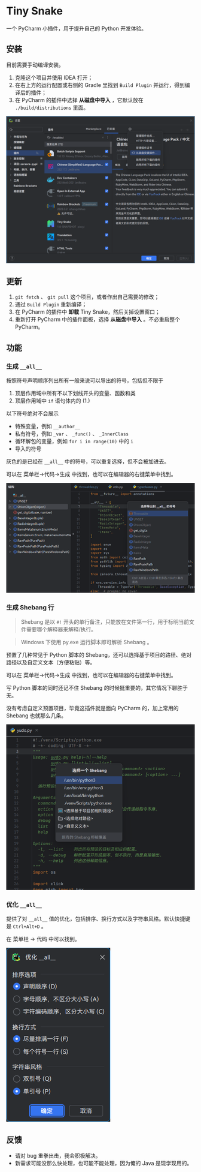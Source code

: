 # Tiny Snake

一个 PyCharm 小插件，用于提升自己的 Python 开发体验。

## 安装

目前需要手动编译安装。

1. 克隆这个项目并使用 IDEA 打开；
2. 在右上方的运行配置或右侧的 Gradle 里找到 `Build Plugin` 并运行，得到编译后的插件；
3. 在 PyCharm 的插件中选择 **从磁盘中导入** ，它默认放在 `./build/distributions` 里面。

![](./.img/installation.png)

## 更新

1. `git fetch` 、 `git pull` 这个项目，或者作出自己需要的修改；
2. 通过 `Build Plugin` 重新编译；
3. 在 PyCharm 的插件中 **卸载** Tiny Snake，然后关掉设置窗口；
4. 重新打开 PyCharm 中的插件面板，选择 **从磁盘中导入** 。不必重启整个 PyCharm。

## 功能

### 生成 `__all__`

按照符号声明顺序列出所有一般来说可以导出的符号，包括但不限于

1. 顶层作用域中所有不以下划线开头的变量、函数和类
2. 顶层作用域中 `if` 语句体内的 (1.)

以下符号绝对不会展示

- 特殊变量，例如 `__author__`
- 私有符号，例如 `_var` 、 `_func()` 、 `_InnerClass`
- 循环解包的变量，例如 `for i in range(10)` 中的 `i`
- 导入的符号

灰色的是已经在 `__all__` 中的符号，可以重复选择，但不会被加进去。

可以在 菜单栏->代码->生成 中找到，也可以在编辑器的右键菜单中找到。

![生成DunderAll的示意图](./.img/generate-dunder-all.png)

### 生成 Shebang 行

> Shebang 是以 `#!` 开头的单行备注，只能放在文件第一行，用于标明当前文件需要哪个解释器来解释/执行。

> Windows 下使用 py.exe 运行脚本即可解析 Shebang 。

预置了几种常见于 Python 脚本的 Shebang，还可以选择基于项目的路径、绝对路径以及自定义文本（方便粘贴）等。

可以在 菜单栏->代码->生成 中找到，也可以在编辑器的右键菜单中找到。

写 Python 脚本的同时还记不住 Shebang 的时候挺重要的，其它情况下聊胜于无。

没有考虑自定义预置项目，毕竟这插件就是面向 PyCharm 的，加上常用的 Shebang 也就那么几条。

![生成Shebang的示意图](./.img/generate-shebang.png)

### 优化 `__all__`

提供了对 `__all__` 值的优化，包括排序、换行方式以及字符串风格。默认快捷键是 `Ctrl+Alt+D` 。

在 菜单栏 -> 代码 中可以找到。

![优化DunderAll的示意图](./.img/optimize-dunder-all.png)

## 反馈

- 请对 bug 重拳出击，我会积极解决。
- 新需求可能没那么快处理，也可能不能处理，因为俺的 Java 是现学现用的。

